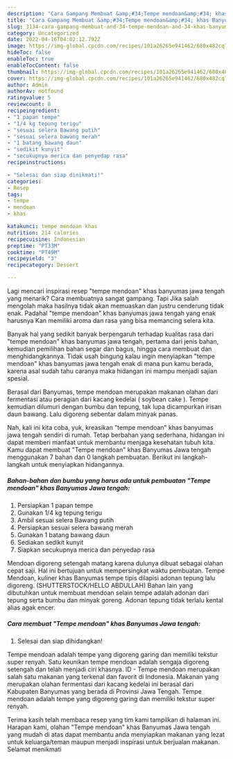 ```yaml
---
description: "Cara Gampang Membuat &amp;#34;Tempe mendoan&amp;#34; khas Banyumas Jawa tengah yang Lezat, Buat Buka Puasa Enak"
title: "Cara Gampang Membuat &amp;#34;Tempe mendoan&amp;#34; khas Banyumas Jawa tengah yang Lezat, Buat Buka Puasa Enak"
slug: 3134-cara-gampang-membuat-and-34-tempe-mendoan-and-34-khas-banyumas-jawa-tengah-yang-lezat-buat-buka-puasa-enak
category: Uncategorized
date: 2022-04-16T04:02:12.792Z
image: https://img-global.cpcdn.com/recipes/101a26265e941462/680x482cq70/tempe-mendoan-khas-banyumas-jawa-tengah-foto-resep-utama.jpg
hideToc: false
enableToc: true
enableTocContent: false
thumbnail: https://img-global.cpcdn.com/recipes/101a26265e941462/680x482cq70/tempe-mendoan-khas-banyumas-jawa-tengah-foto-resep-utama.jpg
cover: https://img-global.cpcdn.com/recipes/101a26265e941462/680x482cq70/tempe-mendoan-khas-banyumas-jawa-tengah-foto-resep-utama.jpg
author: Admin
authorAv: notfound
ratingvalue: 5
reviewcount: 8
recipeingredient:
- "1 papan tempe"
- "1/4 kg tepung terigu"
- "sesuai selera Bawang putih"
- "sesuai selera bawang merah"
- "1 batang bawang daun"
- "sedikit kunyit"
- "secukupnya merica dan penyedap rasa"
recipeinstructions:

- "Selesai dan siap dinikmati!"
categories:
- Resep
tags:
- tempe
- mendoan
- khas

katakunci: tempe mendoan khas 
nutrition: 214 calories
recipecuisine: Indonesian
preptime: "PT33M"
cooktime: "PT49M"
recipeyield: "3"
recipecategory: Dessert

---
```



Lagi mencari inspirasi resep &#34;tempe mendoan&#34; khas banyumas jawa tengah yang menarik? Cara membuatnya sangat gampang. Tapi Jika salah mengolah maka hasilnya tidak akan memuaskan dan justru cenderung tidak enak. Padahal &#34;tempe mendoan&#34; khas banyumas jawa tengah yang enak harusnya Kan memiliki aroma dan rasa yang bisa memancing selera kita.


Banyak hal yang sedikit banyak berpengaruh terhadap kualitas rasa dari &#34;tempe mendoan&#34; khas banyumas jawa tengah, pertama dari jenis bahan, kemudian pemilihan bahan segar dan bagus, hingga cara membuat dan menghidangkannya. Tidak usah bingung kalau ingin menyiapkan &#34;tempe mendoan&#34; khas banyumas jawa tengah enak di mana pun kamu berada, karena asal sudah tahu caranya maka hidangan ini mampu menjadi sajian spesial.

Berasal dari Banyumas, tempe mendoan merupakan makanan olahan dari fermentasi atau peragian dari kacang kedelai ( soybean cake ). Tempe kemudian dilumuri dengan bumbu dan tepung, tak lupa dicampurkan irisan daun bawang. Lalu digoreng sebentar dalam minyak panas.


Nah, kali ini kita coba, yuk, kreasikan &#34;tempe mendoan&#34; khas banyumas jawa tengah sendiri di rumah. Tetap berbahan yang sederhana, hidangan ini dapat memberi manfaat untuk membantu menjaga kesehatan tubuh kita. Kamu dapat membuat &#34;Tempe mendoan&#34; khas Banyumas Jawa tengah menggunakan 7 bahan dan 0 langkah pembuatan. Berikut ini langkah-langkah untuk menyiapkan hidangannya.

<!--inarticleads1-->

##### Bahan-bahan dan bumbu yang harus ada untuk pembuatan &#34;Tempe mendoan&#34; khas Banyumas Jawa tengah:

1. Persiapkan 1 papan tempe
1. Gunakan 1/4 kg tepung terigu
1. Ambil sesuai selera Bawang putih
1. Persiapkan sesuai selera bawang merah
1. Gunakan 1 batang bawang daun
1. Sediakan sedikit kunyit
1. Siapkan secukupnya merica dan penyedap rasa


Mendoan digoreng setengah matang karena dulunya dibuat sebagai olahan cepat saji. Hal ini bertujuan untuk mempersingkat waktu pembuatan. Tempe Mendoan, kuliner khas Banyumas tempe tipis dilapisi adonan tepung lalu digoreng. (SHUTTERSTOCK/HELLO ABDULLAH) Bahan lain yang dibutuhkan untuk membuat mendoan selain tempe adalah adonan dari tepung serta bumbu dan minyak goreng. Adonan tepung tidak terlalu kental alias agak encer. 

<!--inarticleads2-->

##### Cara membuat &#34;Tempe mendoan&#34; khas Banyumas Jawa tengah:


1. Selesai dan siap dihidangkan!

Tempe mendoan adalah tempe yang digoreng garing dan memiliki tekstur super renyah. Satu keunikan tempe mendoan adalah sengaja digoreng setengah dan telah menjadi ciri khasnya. ID - Tempe mendoan merupakan salah satu makanan yang terkenal dan favorit di Indonesia. Makanan yang merupakan olahan fermentasi dari kacang kedelai ini berasal dari Kabupaten Banyumas yang berada di Provinsi Jawa Tengah. Tempe mendoan adalah tempe yang digoreng garing dan memiliki tekstur super renyah. 

Terima kasih telah membaca resep yang tim kami tampilkan di halaman ini. Harapan kami, olahan &#34;Tempe mendoan&#34; khas Banyumas Jawa tengah yang mudah di atas dapat membantu anda menyiapkan makanan yang lezat untuk keluarga/teman maupun menjadi inspirasi untuk berjualan makanan. Selamat menikmati
